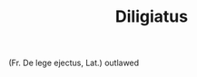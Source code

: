 ---
title: Diligiatus
letter: D
permalink: "/definitions/bld-diligiatus.html"
body: "(Fr. De lege ejectus, Lat.) outlawed"
published_at: '2018-07-07'
source: Black's Law Dictionary 2nd Ed (1910)
layout: post
---